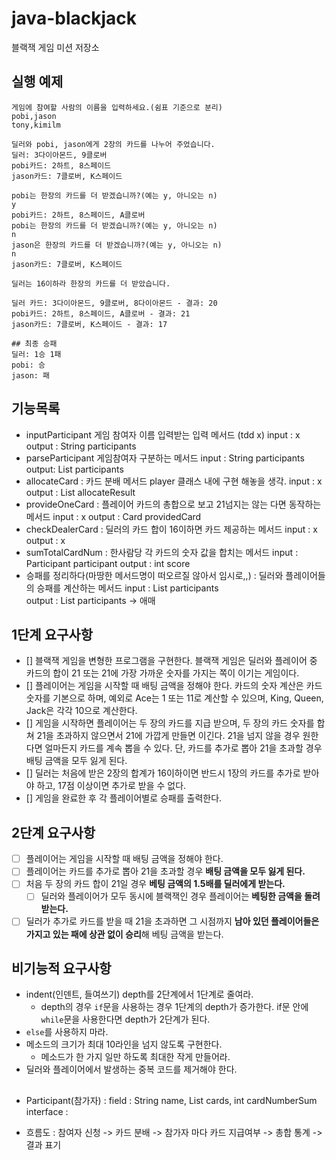 # java-blackjack
블랙잭 게임 미션 저장소

## 실행 예제

```
게임에 참여할 사람의 이름을 입력하세요.(쉼표 기준으로 분리)
pobi,jason
tony,kimilm

딜러와 pobi, jason에게 2장의 카드를 나누어 주었습니다.
딜러: 3다이아몬드, 9클로버
pobi카드: 2하트, 8스페이드
jason카드: 7클로버, K스페이드

pobi는 한장의 카드를 더 받겠습니까?(예는 y, 아니오는 n)
y
pobi카드: 2하트, 8스페이드, A클로버
pobi는 한장의 카드를 더 받겠습니까?(예는 y, 아니오는 n)
n
jason은 한장의 카드를 더 받겠습니까?(예는 y, 아니오는 n)
n
jason카드: 7클로버, K스페이드

딜러는 16이하라 한장의 카드를 더 받았습니다.

딜러 카드: 3다이아몬드, 9클로버, 8다이아몬드 - 결과: 20
pobi카드: 2하트, 8스페이드, A클로버 - 결과: 21
jason카드: 7클로버, K스페이드 - 결과: 17

## 최종 승패
딜러: 1승 1패
pobi: 승 
jason: 패
```
## 기능목록
- inputParticipant 게임 참여자 이름 입력받는 입력 메서드 (tdd x)
  input : x 
  output : String participants
- parseParticipant 게임참여자 구분하는 메서드
  input : String participants
  output: List<String or Participant> participants
- allocateCard : 카드 분배 메서드
  player 클래스 내에 구현 해놓을 생각.
  input : x
  output : List<Card> allocateResult
- provideOneCard : 플레이어 카드의 총합으로 보고 21넘지는 않는 다면 동작하는 메서드
  input : x
  output : Card providedCard
- checkDealerCard : 딜러의 카드 합이 16이하면 카드 제공하는 메서드
  input : x
  output : x
- sumTotalCardNum : 한사람당 각 카드의 숫자 값을 합치는 메서드
  input : Participant participant
  output : int score
- 승패를 정리하다(마땅한 메서드명이 떠오르질 않아서 임시로,,) : 딜러와 플레이어들의 승패를 계산하는 메서드
  input : List<Participant> participants  
  output : List<Participant> participants -> 애매


## 1단계 요구사항

- [] 블랙잭 게임을 변형한 프로그램을 구현한다.
  블랙잭 게임은 딜러와 플레이어 중 카드의 합이 21 또는 21에 가장 가까운 숫자를 가지는 쪽이 이기는 게임이다.
- [] 플레이어는 게임을 시작할 때 배팅 금액을 정해야 한다.
  카드의 숫자 계산은 카드 숫자를 기본으로 하며, 예외로 Ace는 1 또는 11로 계산할 수 있으며,
  King, Queen, Jack은 각각 10으로 계산한다.
- [] 게임을 시작하면 플레이어는 두 장의 카드를 지급 받으며,
  두 장의 카드 숫자를 합쳐 21을 초과하지 않으면서 21에 가깝게 만들면 이긴다.
  21을 넘지 않을 경우 원한다면 얼마든지 카드를 계속 뽑을 수 있다.
  단, 카드를 추가로 뽑아 21을 초과할 경우 배팅 금액을 모두 잃게 된다.
- [] 딜러는 처음에 받은 2장의 합계가 16이하이면 반드시 1장의 카드를 추가로 받아야 하고,
  17점 이상이면 추가로 받을 수 없다.
- [] 게임을 완료한 후 각 플레이어별로 승패를 출력한다.

## 2단계 요구사항

- [ ] 플레이어는 게임을 시작할 때 배팅 금액을 정해야 한다.
- [ ] 플레이어는 카드를 추가로 뽑아 21을 초과할 경우 **배팅 금액을 모두 잃게 된다.**
- [ ] 처음 두 장의 카드 합이 21일 경우 **베팅 금액의 1.5배를 딜러에게 받는다.**
    - [ ] 딜러와 플레이어가 모두 동시에 블랙잭인 경우 플레이어는 **베팅한 금액을 돌려받는다.**
- [ ] 딜러가 추가로 카드를 받을 때 21을 초과하면 그 시점까지 **남아 있던 플레이어들은 가지고 있는 패에 상관 없이 승리**해 베팅 금액을 받는다.

## 비기능적 요구사항

- indent(인덴트, 들여쓰기) depth를 2단계에서 1단계로 줄여라.
    - depth의 경우 `if`문을 사용하는 경우 1단계의 depth가 증가한다. if문 안에 `while`문을 사용한다면 depth가 2단계가 된다.
- `else`를 사용하지 마라.
- 메소드의 크기가 최대 10라인을 넘지 않도록 구현한다.
    - 메소드가 한 가지 일만 하도록 최대한 작게 만들어라.
- 딜러와 플레이어에서 발생하는 중복 코드를 제거해야 한다.

##
- Participant(참가자) :
  field : String name, List<Card> cards, int cardNumberSum
  interface : 
  
* 흐름도 : 참여자 신청 -> 카드 분배 -> 참가자 마다 카드 지급여부 -> 총합 통계 ->  결과 표기 